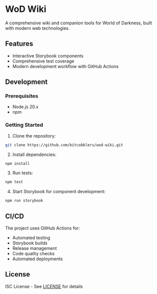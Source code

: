 # WoD Wiki

A comprehensive wiki and companion tools for World of Darkness, built with modern web technologies.

## Features

- Interactive Storybook components
- Comprehensive test coverage
- Modern development workflow with GitHub Actions

## Development

### Prerequisites

- Node.js 20.x
- npm

### Getting Started

1. Clone the repository:
```bash
git clone https://github.com/bitcobblers/wod-wiki.git
```

2. Install dependencies:
```bash
npm install
```

3. Run tests:
```bash
npm test
```

4. Start Storybook for component development:
```bash
npm run storybook
```

## CI/CD

The project uses GitHub Actions for:
- Automated testing
- Storybook builds
- Release management
- Code quality checks
- Automated deployments

## License

ISC License - See [LICENSE](LICENSE) for details
